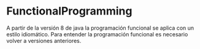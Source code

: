 # FunctionalProgramming
A partir de la versión 8 de java la programación funcional se aplica con un estilo idiomático. Para entender la programación funcional es necesario volver a versiones anteriores.

